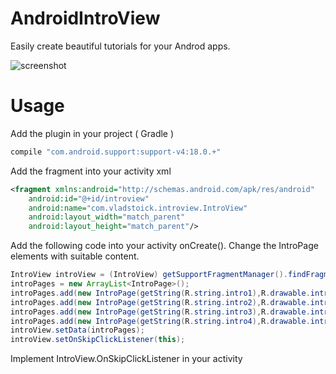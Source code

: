 AndroidIntroView
================

Easily create beautiful tutorials for your Androd apps.

![screenshot](https://raw.github.com/vladstoick/AndroidIntroView/master/screenshots/ss1.png)

Usage 
============

Add the plugin in your project ( Gradle )

```gradle
compile "com.android.support:support-v4:18.0.+"
```
Add the fragment into your activity xml

```xml
<fragment xmlns:android="http://schemas.android.com/apk/res/android"
    android:id="@+id/introview"
    android:name="com.vladstoick.introview.IntroView"
    android:layout_width="match_parent"
    android:layout_height="match_parent"/>
```

Add the following code into your activity onCreate(). Change the IntroPage elements with suitable content.

```java
IntroView introView = (IntroView) getSupportFragmentManager().findFragmentById(R.id.introview);
introPages = new ArrayList<IntroPage>();
introPages.add(new IntroPage(getString(R.string.intro1),R.drawable.introview1));
introPages.add(new IntroPage(getString(R.string.intro2),R.drawable.introview2));
introPages.add(new IntroPage(getString(R.string.intro3),R.drawable.introview3));
introPages.add(new IntroPage(getString(R.string.intro4),R.drawable.introview4));
introView.setData(introPages);
introView.setOnSkipClickListener(this);
```

Implement IntroView.OnSkipClickListener in your activity

